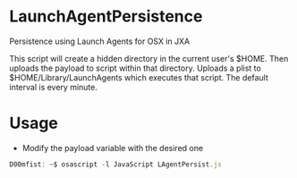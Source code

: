 # LaunchAgentPersistence
Persistence using Launch Agents for OSX in JXA 

This script will create a hidden directory in the current user's $HOME. 
Then uploads the payload to script within that directory.
Uploads a plist to $HOME/Library/LaunchAgents which executes that script. The default interval is every minute.

# Usage
* Modify the payload variable with the desired one

```JavaScript
D00mfist: ~$ osascript -l JavaScript LAgentPersist.js
```
